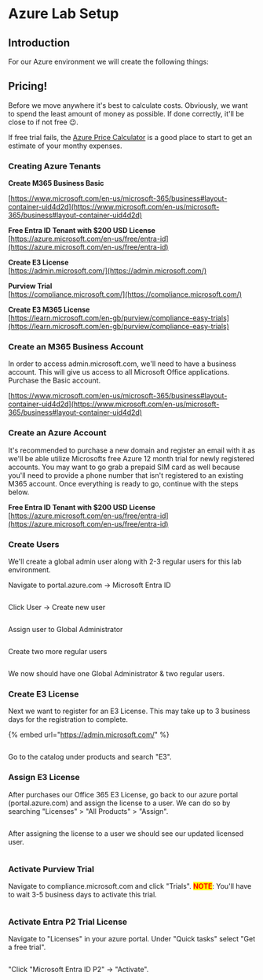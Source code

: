 # Azure Lab Setup



## Introduction

For our Azure environment we will create the following things:



## Pricing!

Before we move anywhere it's best to calculate costs. Obviously, we want to spend the least amount of money as possible. If done correctly, it'll be close to if not free :wink:.

If free trial fails, the [Azure Price Calculator](https://azure.microsoft.com/en-us/pricing/calculator/) is a good place to start to get an estimate of your monthy expenses.&#x20;

### Creating Azure Tenants

**Create M365 Business Basic**

[https://www.microsoft.com/en-us/microsoft-365/business#layout-container-uid4d2d](https://www.microsoft.com/en-us/microsoft-365/business#layout-container-uid4d2d)

**Free Entra ID Tenant with $200 USD License**\
[https://azure.microsoft.com/en-us/free/entra-id](https://azure.microsoft.com/en-us/free/entra-id)

**Create E3 License**\
[https://admin.microsoft.com/](https://admin.microsoft.com/)

**Purview Trial**\
[https://compliance.microsoft.com/](https://compliance.microsoft.com/)

**Create E3 M365 License**\
[https://learn.microsoft.com/en-gb/purview/compliance-easy-trials](https://learn.microsoft.com/en-gb/purview/compliance-easy-trials)





### Create an M365 Business Account

In order to access admin.microsoft.com, we'll need to have a business account. This will give us access to all Microsoft Office applications. Purchase the Basic account.

[https://www.microsoft.com/en-us/microsoft-365/business#layout-container-uid4d2d](https://www.microsoft.com/en-us/microsoft-365/business#layout-container-uid4d2d)

### Create an Azure Account

It's recommended to purchase a new domain and register an email with it as we'll be able utilize Microsofts free Azure 12 month trial for newly registered accounts. You may want to go grab a prepaid SIM card as well because you'll need to provide a phone number that isn't registered to an existing M365 account. Once everything is ready to go, continue with the steps below.

**Free Entra ID Tenant with $200 USD License**\
[https://azure.microsoft.com/en-us/free/entra-id](https://azure.microsoft.com/en-us/free/entra-id)

### Create Users

We'll create a global admin user along with 2-3 regular users for this lab environment.

Navigate to portal.azure.com -> Microsoft Entra ID

<figure><img src="../.gitbook/assets/Screenshot 2024-07-09 at 9.30.53 AM.png" alt=""><figcaption></figcaption></figure>

Click User -> Create new user

<figure><img src="../.gitbook/assets/Screenshot 2024-07-09 at 9.32.48 AM.png" alt=""><figcaption></figcaption></figure>

Assign user to Global Administrator

<figure><img src="../.gitbook/assets/Screenshot 2024-07-09 at 9.37.14 AM.png" alt=""><figcaption></figcaption></figure>

Create two more regular users

<figure><img src="../.gitbook/assets/Screenshot 2024-07-09 at 9.46.30 AM.png" alt=""><figcaption></figcaption></figure>

We now should have one Global Administrator & two regular users.





### Create E3 License

Next we want to register for an E3 License. This may take up to 3 business days for the registration to complete.

{% embed url="https://admin.microsoft.com/" %}

<figure><img src="../.gitbook/assets/Screenshot 2024-07-09 at 12.06.24 PM.png" alt=""><figcaption></figcaption></figure>

Go to the catalog under products and search "E3".

### Assign E3 License

After purchases our Office 365 E3 License, go back to our azure portal (portal.azure.com) and assign the license to a user. We can do so by searching "Licenses" > "All Products" > "Assign".

<figure><img src="../.gitbook/assets/Screenshot 2024-07-09 at 12.13.53 PM.png" alt=""><figcaption></figcaption></figure>

After assigning the license to a user we should see our updated licensed user.

<figure><img src="../.gitbook/assets/Screenshot 2024-07-09 at 12.16.59 PM.png" alt=""><figcaption></figcaption></figure>

### Activate Purview Trial

Navigate to compliance.microsoft.com and click "Trials". <mark style="color:red;">**NOTE**</mark>: You'll have to wait 3-5 business days to activate this trial.

<figure><img src="../.gitbook/assets/Screenshot 2024-07-09 at 12.24.40 PM.png" alt=""><figcaption></figcaption></figure>



### Activate Entra P2 Trial License

Navigate to "Licenses" in your azure portal. Under "Quick tasks" select "Get a free trial".

<figure><img src="../.gitbook/assets/Screenshot 2024-07-15 at 3.31.41 PM.png" alt=""><figcaption></figcaption></figure>

"Click "Microsoft Entra ID P2" -> "Activate".

<figure><img src="../.gitbook/assets/Screenshot 2024-07-15 at 3.33.57 PM.png" alt=""><figcaption></figcaption></figure>
